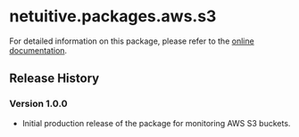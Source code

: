 # netuitive.packages.aws.s3

For detailed information on this package, please refer to the [online documentation](https://help.netuitive.com/Content/Integrations/aws.htm).

## Release History

### Version 1.0.0

* Initial production release of the package for monitoring AWS S3 buckets.

